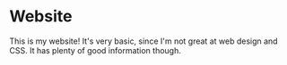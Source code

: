 # Website
This is my website! It's very basic, since I'm not great at web design and CSS. It has plenty of good information though.
